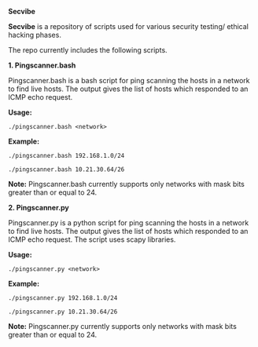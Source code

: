 **Secvibe**


**Secvibe** is a repository of scripts used for various security testing/ ethical hacking phases.

The repo currently includes the following scripts.

**1. Pingscanner.bash**

Pingscanner.bash is a bash script for ping scanning the hosts in a network to find live hosts. The output gives the list of hosts which responded to an ICMP echo request. 

**Usage:**

`./pingscanner.bash <network>`

**Example:**

`./pingscanner.bash 192.168.1.0/24`

`./pingscanner.bash 10.21.30.64/26`

**Note:** 
Pingscanner.bash currently supports only networks with mask bits greater than or equal to 24.

**2. Pingscanner.py**

Pingscanner.py is a python script for ping scanning the hosts in a network to find live hosts. The output gives the list of hosts which responded to an ICMP echo request. The script uses scapy libraries.

**Usage:**

`./pingscanner.py <network>`

**Example:**

`./pingscanner.py 192.168.1.0/24`

`./pingscanner.py 10.21.30.64/26`

**Note:** 
Pingscanner.py currently supports only networks with mask bits greater than or equal to 24.
